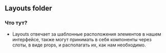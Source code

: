 ## Layouts folder

### Что тут?

- Layouts отвечает за шаблонные расположения элементов в нашем интерфейсе, также могут принимать в себя компоненты через слоты, в виде props, и располагать их, как нам необходимо.

